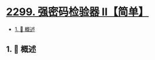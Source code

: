 # [2299. 强密码检验器 II【简单】](https://github.com/Tdahuyou/TNotes.leetcode/tree/main/notes/2299.%20%E5%BC%BA%E5%AF%86%E7%A0%81%E6%A3%80%E9%AA%8C%E5%99%A8%20II%E3%80%90%E7%AE%80%E5%8D%95%E3%80%91)

<!-- region:toc -->

- [1. 📝 概述](#1--概述)

<!-- endregion:toc -->

## 1. 📝 概述
